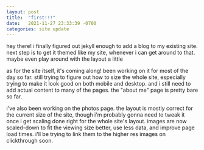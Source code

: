 ```yaml
---
layout: post
title:  "first!!!"
date:   2021-11-27 23:33:39 -0700
categories: site update
---
```

hey there! i finally figured out jekyll enough to add a blog to my existing site. next step is to get it themed like my site, whenever i can get around to that. maybe even play around with the layout a little

as for the site itself, it's coming along! been working on it for most of the day so far. still trying to figure out how to size the whole site, especially trying to make it look good on both mobile and desktop. and i still need to add actual content to many of the pages. the "about me" page is pretty bare so far.

i've also been working on the photos page. the layout is mostly correct for the current size of the site, though i'm probably gonna need to tweak it once i get scaling done right for the whole site's layout. images are now scaled-down to fit the viewing size better, use less data, and improve page load times. i'll be trying to link them to the higher res images on clickthrough soon.